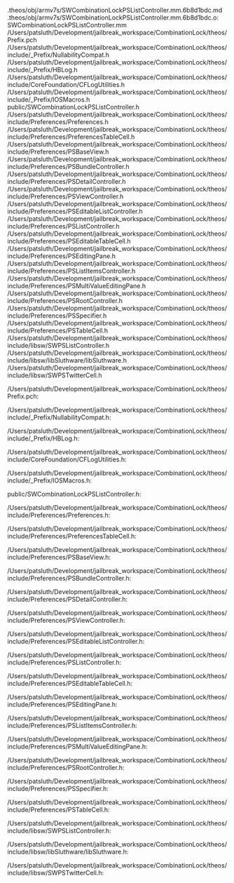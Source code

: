 .theos/obj/armv7s/SWCombinationLockPSListController.mm.6b8d1bdc.md .theos/obj/armv7s/SWCombinationLockPSListController.mm.6b8d1bdc.o: \
  SWCombinationLockPSListController.mm \
  /Users/patsluth/Development/jailbreak_workspace/CombinationLock/theos/Prefix.pch \
  /Users/patsluth/Development/jailbreak_workspace/CombinationLock/theos/include/_Prefix/NullabilityCompat.h \
  /Users/patsluth/Development/jailbreak_workspace/CombinationLock/theos/include/_Prefix/HBLog.h \
  /Users/patsluth/Development/jailbreak_workspace/CombinationLock/theos/include/CoreFoundation/CFLogUtilities.h \
  /Users/patsluth/Development/jailbreak_workspace/CombinationLock/theos/include/_Prefix/IOSMacros.h \
  public/SWCombinationLockPSListController.h \
  /Users/patsluth/Development/jailbreak_workspace/CombinationLock/theos/include/Preferences/Preferences.h \
  /Users/patsluth/Development/jailbreak_workspace/CombinationLock/theos/include/Preferences/PreferencesTableCell.h \
  /Users/patsluth/Development/jailbreak_workspace/CombinationLock/theos/include/Preferences/PSBaseView.h \
  /Users/patsluth/Development/jailbreak_workspace/CombinationLock/theos/include/Preferences/PSBundleController.h \
  /Users/patsluth/Development/jailbreak_workspace/CombinationLock/theos/include/Preferences/PSDetailController.h \
  /Users/patsluth/Development/jailbreak_workspace/CombinationLock/theos/include/Preferences/PSViewController.h \
  /Users/patsluth/Development/jailbreak_workspace/CombinationLock/theos/include/Preferences/PSEditableListController.h \
  /Users/patsluth/Development/jailbreak_workspace/CombinationLock/theos/include/Preferences/PSListController.h \
  /Users/patsluth/Development/jailbreak_workspace/CombinationLock/theos/include/Preferences/PSEditableTableCell.h \
  /Users/patsluth/Development/jailbreak_workspace/CombinationLock/theos/include/Preferences/PSEditingPane.h \
  /Users/patsluth/Development/jailbreak_workspace/CombinationLock/theos/include/Preferences/PSListItemsController.h \
  /Users/patsluth/Development/jailbreak_workspace/CombinationLock/theos/include/Preferences/PSMultiValueEditingPane.h \
  /Users/patsluth/Development/jailbreak_workspace/CombinationLock/theos/include/Preferences/PSRootController.h \
  /Users/patsluth/Development/jailbreak_workspace/CombinationLock/theos/include/Preferences/PSSpecifier.h \
  /Users/patsluth/Development/jailbreak_workspace/CombinationLock/theos/include/Preferences/PSTableCell.h \
  /Users/patsluth/Development/jailbreak_workspace/CombinationLock/theos/include/libsw/SWPSListController.h \
  /Users/patsluth/Development/jailbreak_workspace/CombinationLock/theos/include/libsw/libSluthware/libSluthware.h \
  /Users/patsluth/Development/jailbreak_workspace/CombinationLock/theos/include/libsw/SWPSTwitterCell.h

/Users/patsluth/Development/jailbreak_workspace/CombinationLock/theos/Prefix.pch:

/Users/patsluth/Development/jailbreak_workspace/CombinationLock/theos/include/_Prefix/NullabilityCompat.h:

/Users/patsluth/Development/jailbreak_workspace/CombinationLock/theos/include/_Prefix/HBLog.h:

/Users/patsluth/Development/jailbreak_workspace/CombinationLock/theos/include/CoreFoundation/CFLogUtilities.h:

/Users/patsluth/Development/jailbreak_workspace/CombinationLock/theos/include/_Prefix/IOSMacros.h:

public/SWCombinationLockPSListController.h:

/Users/patsluth/Development/jailbreak_workspace/CombinationLock/theos/include/Preferences/Preferences.h:

/Users/patsluth/Development/jailbreak_workspace/CombinationLock/theos/include/Preferences/PreferencesTableCell.h:

/Users/patsluth/Development/jailbreak_workspace/CombinationLock/theos/include/Preferences/PSBaseView.h:

/Users/patsluth/Development/jailbreak_workspace/CombinationLock/theos/include/Preferences/PSBundleController.h:

/Users/patsluth/Development/jailbreak_workspace/CombinationLock/theos/include/Preferences/PSDetailController.h:

/Users/patsluth/Development/jailbreak_workspace/CombinationLock/theos/include/Preferences/PSViewController.h:

/Users/patsluth/Development/jailbreak_workspace/CombinationLock/theos/include/Preferences/PSEditableListController.h:

/Users/patsluth/Development/jailbreak_workspace/CombinationLock/theos/include/Preferences/PSListController.h:

/Users/patsluth/Development/jailbreak_workspace/CombinationLock/theos/include/Preferences/PSEditableTableCell.h:

/Users/patsluth/Development/jailbreak_workspace/CombinationLock/theos/include/Preferences/PSEditingPane.h:

/Users/patsluth/Development/jailbreak_workspace/CombinationLock/theos/include/Preferences/PSListItemsController.h:

/Users/patsluth/Development/jailbreak_workspace/CombinationLock/theos/include/Preferences/PSMultiValueEditingPane.h:

/Users/patsluth/Development/jailbreak_workspace/CombinationLock/theos/include/Preferences/PSRootController.h:

/Users/patsluth/Development/jailbreak_workspace/CombinationLock/theos/include/Preferences/PSSpecifier.h:

/Users/patsluth/Development/jailbreak_workspace/CombinationLock/theos/include/Preferences/PSTableCell.h:

/Users/patsluth/Development/jailbreak_workspace/CombinationLock/theos/include/libsw/SWPSListController.h:

/Users/patsluth/Development/jailbreak_workspace/CombinationLock/theos/include/libsw/libSluthware/libSluthware.h:

/Users/patsluth/Development/jailbreak_workspace/CombinationLock/theos/include/libsw/SWPSTwitterCell.h:
